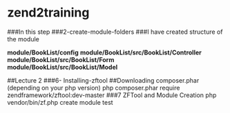# zend2training
###In this step 
###2-create-module-folders
###I have created structure of the module


**module/BookList/config**
**module/BookList/src/BookList/Controller**
**module/BookList/src/BookList/Form**
**module/BookList/src/BookList/Model**

##Lecture 2
###6- Installing-zftool
##Downloading composer.phar (depending on your php version)
php composer.phar require zendframework/zftool:dev-master
###7 ZFTool and Module Creation
php vendor/bin/zf.php create module test

